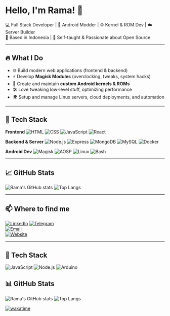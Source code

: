 # Hello, I'm Rama! 👋

💻 Full Stack Developer | 🔧 Android Modder | ⚙️ Kernel & ROM Dev | ☁️ Server Builder  
📍 Based in Indonesia | 🧠 Self-taught & Passionate about Open Source  

---

## 🔥 What I Do

- 🌐 Build modern web applications (frontend & backend)
- ⚡ Develop **Magisk Modules** (overclocking, tweaks, system hacks)
- 🧩 Create and maintain **custom Android kernels & ROMs**
- 🛠️ Love tweaking low-level stuff, optimizing performance
- 🌍 Setup and manage Linux servers, cloud deployments, and automation

---

## 🧰 Tech Stack

**Frontend**
![HTML](https://img.shields.io/badge/-HTML5-E34F26?style=flat-square&logo=html5&logoColor=white)
![CSS](https://img.shields.io/badge/-CSS3-1572B6?style=flat-square&logo=css3)
![JavaScript](https://img.shields.io/badge/-JavaScript-F7DF1E?style=flat-square&logo=javascript&logoColor=black)
![React](https://img.shields.io/badge/-React-20232A?style=flat-square&logo=react)

**Backend & Server**
![Node.js](https://img.shields.io/badge/-Node.js-339933?style=flat-square&logo=node.js&logoColor=white)
![Express](https://img.shields.io/badge/-Express.js-000000?style=flat-square&logo=express)
![MongoDB](https://img.shields.io/badge/-MongoDB-4EA94B?style=flat-square&logo=mongodb)
![MySQL](https://img.shields.io/badge/-MySQL-4479A1?style=flat-square&logo=mysql)
![Docker](https://img.shields.io/badge/-Docker-2496ED?style=flat-square&logo=docker)

**Android Dev**
![Magisk](https://img.shields.io/badge/-Magisk-00AF9C?style=flat-square&logo=android)
![AOSP](https://img.shields.io/badge/-AOSP-3DDC84?style=flat-square&logo=android)
![Linux](https://img.shields.io/badge/-Linux-FCC624?style=flat-square&logo=linux)
![Bash](https://img.shields.io/badge/-Bash-4EAA25?style=flat-square&logo=gnu-bash)

---

## 📈 GitHub Stats

![Rama's GitHub stats](https://github-readme-stats.vercel.app/api?username=Rama-X2&show_icons=true&theme=tokyonight)
![Top Langs](https://github-readme-stats.vercel.app/api/top-langs/?username=Rama-X2&layout=compact&theme=tokyonight)

---

## 📫 Where to find me
[![LinkedIn](https://img.shields.io/badge/-LinkedIn-0077B5?style=flat&logo=linkedin&logoColor=white)](https://www.linkedin.com/in/rama-xd)
[![Telegram](https://img.shields.io/badge/-@renkadev-2CA5E0?style=flat-square&logo=telegram&logoColor=white)](https://t.me/ramadev)  
[![Email](https://img.shields.io/badge/-Email-D14836?style=flat-square&logo=gmail&logoColor=white)](mailto:emailkamu@example.com)  
[![Website](https://img.shields.io/badge/-My%20Site-000?style=flat-square&logo=vercel&logoColor=white)](https://yourwebsite.com)  

--------------------------------------------------------

## 🧰 Tech Stack
![JavaScript](https://img.shields.io/badge/-JavaScript-black?style=flat-square&logo=javascript)
![Node.js](https://img.shields.io/badge/-Node.js-black?style=flat-square&logo=node.js)
![Arduino](https://img.shields.io/badge/-Arduino-00979D?style=flat-square&logo=arduino)

## 📊 GitHub Stats
![Rama's GitHub stats](https://github-readme-stats.vercel.app/api?username=Rama-X2&show_icons=true&theme=radical)
![Top Langs](https://github-readme-stats.vercel.app/api/top-langs/?username=Rama-X2&layout=compact&theme=radical)




[![wakatime](https://wakatime.com/badge/user/your-waka-id.svg)](https://wakatime.com/@your-waka-id)
